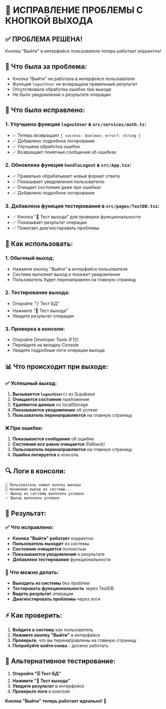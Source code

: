 # 🚪 ИСПРАВЛЕНИЕ ПРОБЛЕМЫ С КНОПКОЙ ВЫХОДА

## ✅ ПРОБЛЕМА РЕШЕНА!

Кнопка "Выйти" в интерфейсе пользователя теперь работает корректно!

## 🚨 Что была за проблема:

- Кнопка "Выйти" не работала в интерфейсе пользователя
- Функция `logoutUser` не возвращала правильный результат
- Отсутствовала обработка ошибок при выходе
- Не было уведомлений о результате операции

## 🔧 Что было исправлено:

### 1. **Улучшена функция `logoutUser`** в `src/services/auth.ts`:
- ✅ Теперь возвращает `{ success: boolean; error?: string }`
- ✅ Добавлено подробное логирование
- ✅ Улучшена обработка ошибок
- ✅ Возвращает понятные сообщения об ошибках

### 2. **Обновлена функция `handleLogout`** в `src/App.tsx`:
- ✅ Правильно обрабатывает новый формат ответа
- ✅ Показывает уведомления пользователю
- ✅ Очищает состояние даже при ошибках
- ✅ Добавлено подробное логирование

### 3. **Добавлена функция тестирования** в `src/pages/TestDB.tsx`:
- ✅ Кнопка "🚪 Тест выхода" для проверки функциональности
- ✅ Показывает результат операции
- ✅ Помогает диагностировать проблемы

## 🎯 Как использовать:

### 1. **Обычный выход**:
- Нажмите кнопку "Выйти" в интерфейсе пользователя
- Система выполнит выход и покажет уведомление
- Пользователь будет перенаправлен на главную страницу

### 2. **Тестирование выхода**:
- Откройте "🗄️ Тест БД"
- Нажмите "🚪 Тест выхода"
- Увидите результат операции

### 3. **Проверка в консоли**:
- Откройте Developer Tools (F12)
- Перейдите на вкладку Console
- Увидите подробные логи операции выхода

## 📊 Что происходит при выходе:

### ✅ Успешный выход:
1. **Вызывается `logoutUser()`** из Supabase
2. **Очищается состояние** приложения
3. **Удаляются данные** из localStorage
4. **Показывается уведомление** об успехе
5. **Пользователь перенаправляется** на главную страницу

### ❌ При ошибке:
1. **Показывается сообщение** об ошибке
2. **Состояние все равно очищается** (fallback)
3. **Пользователь перенаправляется** на главную страницу
4. **Ошибка логируется** в консоль

## 🔍 Логи в консоли:

```
🚪 Пользователь нажал кнопку выхода
🚪 Начинаем выход из системы...
✅ Выход из системы выполнен успешно
✅ Выход выполнен успешно
```

## 🎉 Результат:

### ✅ Что исправлено:
- **Кнопка "Выйти" работает** корректно
- **Пользователь выходит** из системы
- **Состояние очищается** полностью
- **Показываются уведомления** о результате
- **Добавлено тестирование** функциональности

### 🚀 Что можно делать:
- **Выходить из системы** без проблем
- **Тестировать функциональность** через TestDB
- **Видеть результат** операции
- **Диагностировать проблемы** через логи

## ⚡ Как проверить:

1. **Войдите в систему** как пользователь
2. **Нажмите кнопку "Выйти"** в интерфейсе
3. **Проверьте**, что вы перенаправлены на главную страницу
4. **Попробуйте войти снова** - должно работать

## 🔧 Альтернативное тестирование:

1. **Откройте "🗄️ Тест БД"**
2. **Нажмите "🚪 Тест выхода"**
3. **Увидите результат** в интерфейсе
4. **Проверьте логи** в консоли

**Кнопка "Выйти" теперь работает идеально!** 🎉
